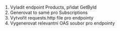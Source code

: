 1. Vyladit endpoint Products, přidat GetById
2. Generovat to samé pro Subscriptions
3. Vytvořit requests.http file pro endpointy
4. Vygenerovat relevantní OAS soubor pro endpointy